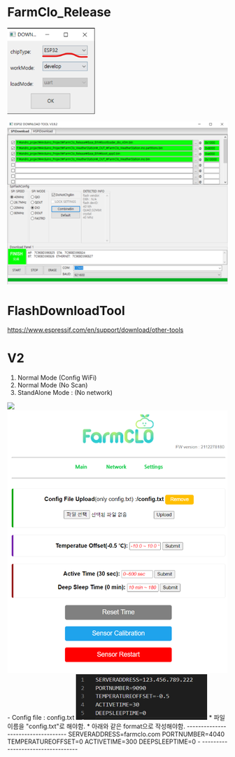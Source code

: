 # FarmClo_Release
<p><img src="https://github.com/androyoon78/FarmClo_Release/blob/main/flashdownload_start.png?raw=true" width="200px" /> </p>
<p>
<img src="https://github.com/androyoon78/FarmClo_Release/blob/main/flashdownload.png?raw=true" width="600px" />
  </p>

# FlashDownloadTool 
https://www.espressif.com/en/support/download/other-tools

# V2
1. Normal Mode (Config WiFi)
2. Normal Mode (No Scan)
3. StandAlone Mode : (No network)
<img src="https://user-images.githubusercontent.com/70673576/147417509-f9367608-38bf-4b17-a69c-1af8d25338a5.png" width="300px" />
<br>
<img src="https://github.com/androyoon78/FarmClo_Release/blob/main/farmclosettings.png?raw=true" width="600px" />
<br>
 - Config file : config.txt
<img src="https://github.com/androyoon78/FarmClo_Release/blob/main/farmcloconfig.png?raw=true" width="300px" />
* 파일이름을 "config.txt"로 해야함.
* 아래와 같은 format으로 작성해야함.
-----------------------------------
SERVERADDRESS=farmclo.com  
PORTNUMBER=4040  
TEMPERATUREOFFSET=0  
ACTIVETIME=300  
DEEPSLEEPTIME=0  
- ----------------------------------
